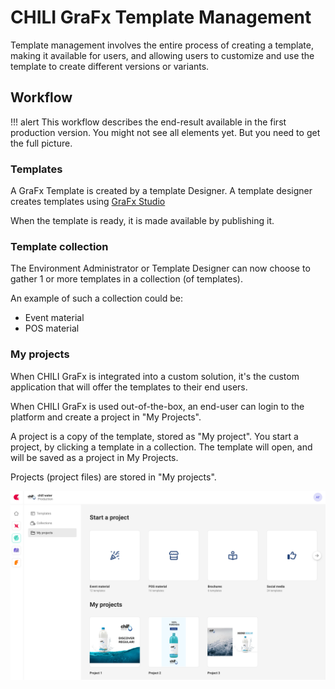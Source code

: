 # CHILI GraFx Template Management

Template management involves the entire process of creating a template, making it available for users, and allowing users to customize and use the template to create different versions or variants.

## Workflow

!!! alert
	This workflow describes the end-result available in the first production version.
	You might not see all elements yet. But you need to get the full picture.
	
### Templates

A GraFx Template is created by a template Designer. A template designer creates templates using [GraFx Studio](/GraFx-Studio/)

When the template is ready, it is made available by publishing it.

### Template collection

The Environment Administrator or Template Designer can now choose to gather 1 or more templates in a collection (of templates).

An example of such a collection could be:

- Event material
- POS material

### My projects

When CHILI GraFx is integrated into a custom solution, it's the custom application that will offer the templates to their end users.

When CHILI GraFx is used out-of-the-box, an end-user can login to the platform and create a project in "My Projects".

A project is a copy of the template, stored as "My project".
You start a project, by clicking a template in a collection. The template will open, and will be saved as a project in My Projects.

Projects (project files) are stored in "My projects".

![screenshot-fullwidth](myprojects.png)

